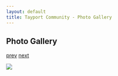 ```yaml
---
layout: default
title: Tayport Community - Photo Gallery
---
```

## Photo Gallery

[prev](http://tayport.org.uk/photo/84) [next](http://tayport.org.uk/photo/86)

![ ](http://tayport.org.uk/media/085.jpg " ")

